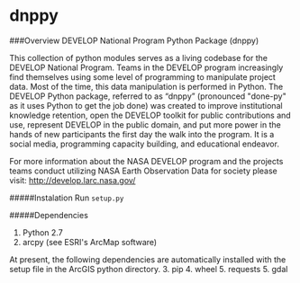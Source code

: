 ﻿# dnppy

###Overview
DEVELOP National Program Python Package (dnppy)

This collection of python modules serves as a living codebase
for the DEVELOP National Program. Teams in the DEVELOP program increasingly find themselves using some level of programming to manipulate project data. Most of the time, this data manipulation is performed in Python. The DEVELOP Python package, referred to as “dnppy” (pronounced "done-py" as it uses Python to get the job done) was created to improve institutional knowledge retention, open the DEVELOP toolkit for public contributions and use, represent DEVELOP in the public domain, and put more power in the hands of new participants the first day the walk into the program. It is a social media, programming capacity building, and educational endeavor.

For more information about the NASA DEVELOP program and the projects teams conduct 
utilizing NASA Earth Observation Data for society please visit: http://develop.larc.nasa.gov/

#####Instalation
Run `setup.py`

#####Dependencies

1. Python 2.7
2. arcpy  (see ESRI's ArcMap software)

At present, the following dependencies are automatically installed with the setup file in the ArcGIS python directory.
3. pip
4. wheel
5. requests
5. gdal
